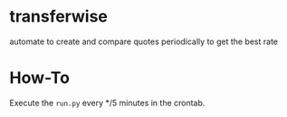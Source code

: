 # transferwise
automate to create and compare quotes periodically to get the best rate

# How-To
Execute the `run.py` every */5 minutes in the crontab.

